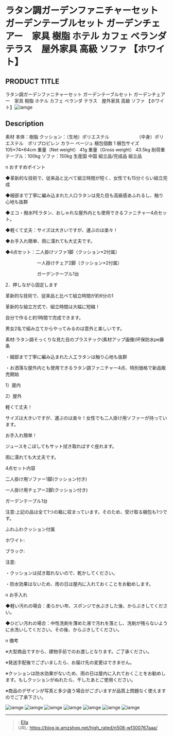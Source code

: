 # ラタン調ガーデンファニチャーセット ガーデンテーブルセット ガーデンチェアー　家具 樹脂  ホテル カフェ ベランダ テラス　屋外家具 高級 ソファ 【ホワイト】


## PRODUCT TITLE 

ラタン調ガーデンファニチャーセット ガーデンテーブルセット ガーデンチェアー　家具 樹脂  ホテル カフェ ベランダ テラス　屋外家具 高級 ソファ 【ホワイト】![iamge](https://b2bfiles1.gigab2b.cn/image/wkseller/304/20230307_6cef7710b9e06294a0a0beaf853f7360.jpg)

## Description

素材	本体：樹脂
クッション：（生地）ポリエステル
　　　　　 　（中身）ポリエステル　ポリプロピレン
カラー	ベージュ
梱包個数	1
梱包サイズ	105×74×64cm
重量（Net weight）	41g
重量（Gross weight）	43.5kg
耐荷重	テーブル：100kg
ソファ：150kg
生産国	中国
組立品/完成品	
組立品    






n おすすめポイント

◆革新的な技術で、従来品と比べて組立時間が短く、女性でも15分ぐらい組立完成

◆細部まで丁寧に編み込まれた人口ラタンは見た目も高級感あふれるし、触り心地も抜群

◆エコ・撥水PEラタン、おしゃれな屋外内とも使用できるファニチャー4点セット。

◆軽くて丈夫：サイズは大きいですが、運ぶのは楽々！

◆お手入れ簡単、雨に濡れても大丈夫です。

◆4点セット：二人掛けソファ1脚（クッション×2付属）

　　　　　　　一人掛けチェア2脚（クッション×2付属）

　　　　　　　ガーデンテーブル1台





2．押しながら固定します

革新的な技術で、従来品と比べて組立時間が約6分の1

革新的な組立方式で、組立時間は大幅に短縮！

自分で作ると約1時間で完成できます。

男女2名で組み立てからやってみるのは意外と楽しいです。

素材:ラタン調そっくりな見た目のプラスチック(素材アップ画像)环保防水pe藤条

・細部まで丁寧に編み込まれた人工ラタンは触り心地も抜群

・お洒落な屋外内とも使用できるラタン調ファニチャー4点、特別価格で新品販売開始

1）屋内

2）屋外

軽くて丈夫！

サイズは大きいですが、運ぶのは楽々！女性でも二人掛け用ソファーが持っています。

お手入れ簡単！

ジュースをこぼしてもサット拭き取ればすぐ座れます。　　　

雨に濡れても大丈夫です。

4点セット内容

二人掛け用ソファー1脚(クッション付き)

一人掛け用チェアー2脚(クッション付き)

ガーデンテーブル1台



注意:上記の品は全て1つの箱に収まっています。そのため、受け取る梱包も1つです。

ふわふわクッション付属

ホワイト:

ブラック:

注意:

・クッションは拭き取れないので、乾かしてください。

・防水効果はないため、雨の日は屋内に入れておくことをお勧めします。 


n お手入れ

◆軽い汚れの場合：柔らかい布、スポンジで水ぶきした後、からぶきしてください。

◆ひどい汚れの場合：中性洗剤を薄めた液で汚れを落とし、洗剤が残らないように水洗いしてください。その後、からぶきしてください。



n 備考

※大型商品ですから、建物手前でのお渡しとなります。ご了承ください。

※発送手配後でございましたら、お届け先の変更はできません。

※クッションは防水効果がないため、雨の日は屋内に入れておくことをお勧めします。もしクッションがぬれたら、干したあとご使用ください。

※商品のデザインが写真と多少違う場合がございますが品質上問題なく使えますのでご了承下さい。









![iamge](https://b2bfiles1.gigab2b.cn/image/wkseller/304/20230307_03830fb7e53b1dbc2125215f87b48829.jpg)
![iamge](https://b2bfiles1.gigab2b.cn/image/wkseller/304/20230307_70fd37a003845fc1aa0cbf50c467d2b5.jpg)
![iamge](https://b2bfiles1.gigab2b.cn/image/wkseller/304/20230307_bdbaa2692eb4abbfac57baf19677ed9b.jpg)
![iamge](https://b2bfiles1.gigab2b.cn/image/wkseller/304/20230307_829917b5455d44f9cccc48e4d3a2f7a1.jpg)
![iamge](https://b2bfiles1.gigab2b.cn/image/wkseller/304/20230307_c1dcc2523b2e37d7af975cbfcad83336.jpg)
![iamge](https://b2bfiles1.gigab2b.cn/image/wkseller/304/20230313_ef9ac9756048426d0de5bef6886cec56.jpg)
![iamge](nan)


---

> : [Ella](https://blog.jp.amzshop.net/)  
> URL: https://blog.jp.amzshop.net/high_rated/n508-wf300767aaa/  

